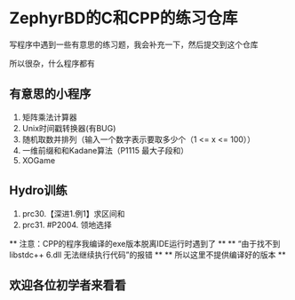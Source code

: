 # ZephyrBD的C和CPP的练习仓库

写程序中遇到一些有意思的练习题，我会补充一下，然后提交到这个仓库

所以很杂，什么程序都有
## 有意思的小程序
1. 矩阵乘法计算器
2. Unix时间戳转换器(有BUG)
3. 随机取数并排列（输入一个数字表示要取多少个（1 <= x <= 100））
4. 一维前缀和和Kadane算法（P1115 最大子段和）
5. XOGame

## Hydro训练
1. prc30.【深进1.例1】求区间和
2. prc31. #P2004. 领地选择

** 注意：CPP的程序我编译的exe版本脱离IDE运行时遇到了 **
** “由于找不到libstdc++ 6.dll 无法继续执行代码”的报错 **
** 所以这里不提供编译好的版本 ** 
## 欢迎各位初学者来看看
